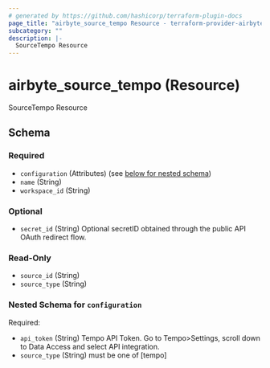 ```yaml
---
# generated by https://github.com/hashicorp/terraform-plugin-docs
page_title: "airbyte_source_tempo Resource - terraform-provider-airbyte"
subcategory: ""
description: |-
  SourceTempo Resource
---
```


# airbyte_source_tempo (Resource)

SourceTempo Resource



<!-- schema generated by tfplugindocs -->
## Schema

### Required

- `configuration` (Attributes) (see [below for nested schema](#nestedatt--configuration))
- `name` (String)
- `workspace_id` (String)

### Optional

- `secret_id` (String) Optional secretID obtained through the public API OAuth redirect flow.

### Read-Only

- `source_id` (String)
- `source_type` (String)

<a id="nestedatt--configuration"></a>
### Nested Schema for `configuration`

Required:

- `api_token` (String) Tempo API Token. Go to Tempo>Settings, scroll down to Data Access and select API integration.
- `source_type` (String) must be one of [tempo]


